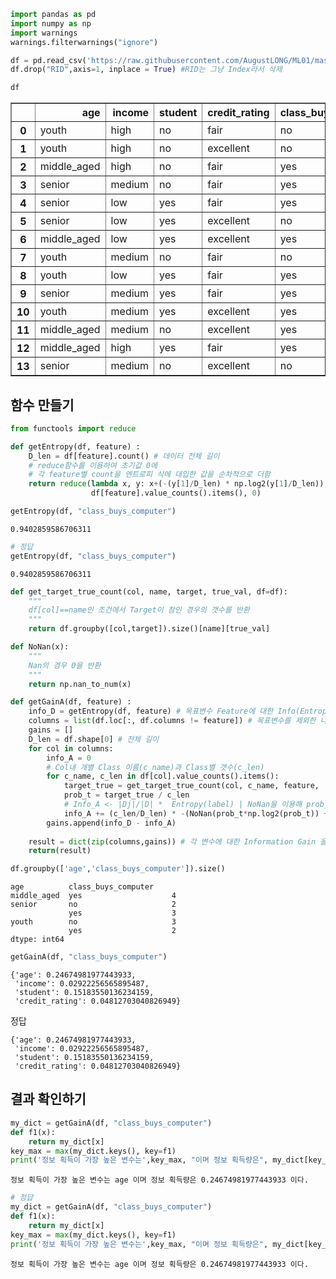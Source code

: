 ```python
import pandas as pd 
import numpy as np
import warnings
warnings.filterwarnings("ignore")

df = pd.read_csv('https://raw.githubusercontent.com/AugustLONG/ML01/master/01decisiontree/AllElectronics.csv')
df.drop("RID",axis=1, inplace = True) #RID는 그냥 Index라서 삭제
```


```python
df
```




<div>
<style scoped>
    .dataframe tbody tr th:only-of-type {
        vertical-align: middle;
    }

    .dataframe tbody tr th {
        vertical-align: top;
    }

    .dataframe thead th {
        text-align: right;
    }
</style>
<table border="1" class="dataframe">
  <thead>
    <tr style="text-align: right;">
      <th></th>
      <th>age</th>
      <th>income</th>
      <th>student</th>
      <th>credit_rating</th>
      <th>class_buys_computer</th>
    </tr>
  </thead>
  <tbody>
    <tr>
      <th>0</th>
      <td>youth</td>
      <td>high</td>
      <td>no</td>
      <td>fair</td>
      <td>no</td>
    </tr>
    <tr>
      <th>1</th>
      <td>youth</td>
      <td>high</td>
      <td>no</td>
      <td>excellent</td>
      <td>no</td>
    </tr>
    <tr>
      <th>2</th>
      <td>middle_aged</td>
      <td>high</td>
      <td>no</td>
      <td>fair</td>
      <td>yes</td>
    </tr>
    <tr>
      <th>3</th>
      <td>senior</td>
      <td>medium</td>
      <td>no</td>
      <td>fair</td>
      <td>yes</td>
    </tr>
    <tr>
      <th>4</th>
      <td>senior</td>
      <td>low</td>
      <td>yes</td>
      <td>fair</td>
      <td>yes</td>
    </tr>
    <tr>
      <th>5</th>
      <td>senior</td>
      <td>low</td>
      <td>yes</td>
      <td>excellent</td>
      <td>no</td>
    </tr>
    <tr>
      <th>6</th>
      <td>middle_aged</td>
      <td>low</td>
      <td>yes</td>
      <td>excellent</td>
      <td>yes</td>
    </tr>
    <tr>
      <th>7</th>
      <td>youth</td>
      <td>medium</td>
      <td>no</td>
      <td>fair</td>
      <td>no</td>
    </tr>
    <tr>
      <th>8</th>
      <td>youth</td>
      <td>low</td>
      <td>yes</td>
      <td>fair</td>
      <td>yes</td>
    </tr>
    <tr>
      <th>9</th>
      <td>senior</td>
      <td>medium</td>
      <td>yes</td>
      <td>fair</td>
      <td>yes</td>
    </tr>
    <tr>
      <th>10</th>
      <td>youth</td>
      <td>medium</td>
      <td>yes</td>
      <td>excellent</td>
      <td>yes</td>
    </tr>
    <tr>
      <th>11</th>
      <td>middle_aged</td>
      <td>medium</td>
      <td>no</td>
      <td>excellent</td>
      <td>yes</td>
    </tr>
    <tr>
      <th>12</th>
      <td>middle_aged</td>
      <td>high</td>
      <td>yes</td>
      <td>fair</td>
      <td>yes</td>
    </tr>
    <tr>
      <th>13</th>
      <td>senior</td>
      <td>medium</td>
      <td>no</td>
      <td>excellent</td>
      <td>no</td>
    </tr>
  </tbody>
</table>
</div>



## 함수 만들기


```python
from functools import reduce

def getEntropy(df, feature) :
    D_len = df[feature].count() # 데이터 전체 길이
    # reduce함수를 이용하여 초기값 0에 
    # 각 feature별 count을 엔트로피 식에 대입한 값을 순차적으로 더함
    return reduce(lambda x, y: x+(-(y[1]/D_len) * np.log2(y[1]/D_len)), \
                  df[feature].value_counts().items(), 0)
```


```python
getEntropy(df, "class_buys_computer")
```




    0.9402859586706311




```python
# 정답
getEntropy(df, "class_buys_computer")
```




    0.9402859586706311




```python
def get_target_true_count(col, name, target, true_val, df=df):
    """
    df[col]==name인 조건에서 Target이 참인 경우의 갯수를 반환
    """
    return df.groupby([col,target]).size()[name][true_val]

def NoNan(x):
    """
    Nan의 경우 0을 반환
    """
    return np.nan_to_num(x)

def getGainA(df, feature) :
    info_D = getEntropy(df, feature) # 목표변수 Feature에 대한 Info(Entropy)를 구한다.
    columns = list(df.loc[:, df.columns != feature]) # 목표변수를 제외한 나머지 설명변수들을 리스트 형태로 저장한다.
    gains = []
    D_len = df.shape[0] # 전체 길이
    for col in columns:
        info_A = 0
        # Col내 개별 Class 이름(c_name)과 Class별 갯수(c_len)
        for c_name, c_len in df[col].value_counts().items():
            target_true = get_target_true_count(col, c_name, feature, 'yes') 
            prob_t = target_true / c_len
            # Info_A <- |Dj|/|D| *  Entropy(label) | NoNan을 이용해 prob_t가 0인 경우 nan이 나와 생기는 오류 방지
            info_A += (c_len/D_len) * -(NoNan(prob_t*np.log2(prob_t)) + NoNan((1 - prob_t)*np.log2(1 - prob_t)))
        gains.append(info_D - info_A)
    
    result = dict(zip(columns,gains)) # 각 변수에 대한 Information Gain 을 Dictionary 형태로 저장한다.
    return(result)
```


```python
df.groupby(['age','class_buys_computer']).size()
```




    age          class_buys_computer
    middle_aged  yes                    4
    senior       no                     2
                 yes                    3
    youth        no                     3
                 yes                    2
    dtype: int64




```python
getGainA(df, "class_buys_computer")
```




    {'age': 0.24674981977443933,
     'income': 0.02922256565895487,
     'student': 0.15183550136234159,
     'credit_rating': 0.04812703040826949}



정답
```
{'age': 0.24674981977443933, 
 'income': 0.02922256565895487, 
 'student': 0.15183550136234159, 
 'credit_rating': 0.04812703040826949}
 ```

## 결과 확인하기


```python
my_dict = getGainA(df, "class_buys_computer")
def f1(x):
    return my_dict[x]
key_max = max(my_dict.keys(), key=f1)
print('정보 획득이 가장 높은 변수는',key_max, "이며 정보 획득량은", my_dict[key_max], "이다.")
```

    정보 획득이 가장 높은 변수는 age 이며 정보 획득량은 0.24674981977443933 이다.



```python
# 정답
my_dict = getGainA(df, "class_buys_computer")
def f1(x):
    return my_dict[x]
key_max = max(my_dict.keys(), key=f1)
print('정보 획득이 가장 높은 변수는',key_max, "이며 정보 획득량은", my_dict[key_max], "이다.")
```

    정보 획득이 가장 높은 변수는 age 이며 정보 획득량은 0.24674981977443933 이다.

